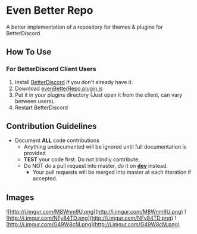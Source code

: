 # Even Better Repo
A better implementation of a repository for themes &amp; plugins for BetterDiscord

## How To Use
### For BetterDiscord Client Users
1. Install [BetterDiscord](https://betterdiscord.net/home/) if you don't already have it.
2. Download [evenBetterRepo.plugin.js](https://raw.githubusercontent.com/IRDeNial/BD-Even-Better-Repo/master/evenBetterRepo.plugin.js)
3. Put it in your plugins directory (Just open it from the client, can vary between users).
4. Restart BetterDiscord

## Contribution Guidelines
* Document **ALL** code contributions
  * Anything undocumented will be ignored until full documentation is provided
  * **TEST** your code first.  Do not blindly contribute.
  * Do NOT do a pull request into master, do it on **[dev](https://github.com/IRDeNial/BD-Even-Better-Repo/tree/dev)** instead.
    * Your pull requests will be merged into master at each itteration if accepted.

## Images
![http://i.imgur.com/M8Wnm9U.png](http://i.imgur.com/M8Wnm9U.png)
![http://i.imgur.com/NFy84TD.png](http://i.imgur.com/NFy84TD.png)
![http://i.imgur.com/G49W8cM.png](http://i.imgur.com/G49W8cM.png)

